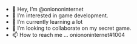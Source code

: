 - 👋 Hey, I’m @oniononinternet
- 👀 I’m interested in game development.
- 🌱 I’m currently learning a lot
- 💞️ I’m looking to collaborate on my secret game.
- 📫 How to reach me ... oniononinternet#1004

<!---
oniononinternet/oniononinternet is a ✨ special ✨ repository because its `README.md` (this file) appears on your GitHub profile.
You can click the Preview link to take a look at your changes.
--->
